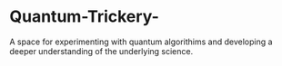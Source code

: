 # Quantum-Trickery-
A space for experimenting with quantum algorithims and developing a deeper understanding of the underlying science.
